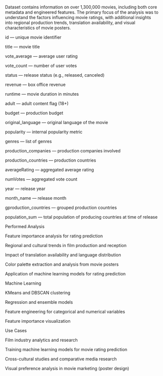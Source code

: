 Dataset contains information on over 1,300,000 movies, including both core metadata and engineered features.
The primary focus of the analysis was to understand the factors influencing movie ratings, with additional insights into regional production trends, translation availability, and visual characteristics of movie posters.

id — unique movie identifier

title — movie title

vote_average — average user rating

vote_count — number of user votes

status — release status (e.g., released, canceled)

revenue — box office revenue

runtime — movie duration in minutes

adult — adult content flag (18+)

budget — production budget

original_language — original language of the movie

popularity — internal popularity metric

genres — list of genres

production_companies — production companies involved

production_countries — production countries

averageRating — aggregated average rating

numVotes — aggregated vote count

year — release year

month_name — release month

gproduction_countries — grouped production countries

population_sum — total population of producing countries at time of release


Performed Analysis

Feature importance analysis for rating prediction

Regional and cultural trends in film production and reception

Impact of translation availability and language distribution

Color palette extraction and analysis from movie posters

Application of machine learning models for rating prediction

Machine Learning

KMeans and DBSCAN clustering 

Regression and ensemble models

Feature engineering for categorical and numerical variables

Feature importance visualization

Use Cases

Film industry analytics and research

Training machine learning models for movie rating prediction

Cross-cultural studies and comparative media research

Visual preference analysis in movie marketing (poster design)
